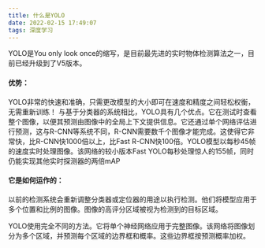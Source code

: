 ```yaml
---
title: 什么是YOLO
date: 2022-02-15 17:49:07
tags: 深度学习
---
```


YOLO是You only look once的缩写，是目前最先进的实时物体检测算法之一，目前已经升级到了V5版本。

#### 优势：

YOLO非常的快速和准确，只需更改模型的大小即可在速度和精度之间轻松权衡，无需重新训练！
与基于分类器的系统相比，YOLO具有几个优点。它在测试时查看整个图像，以便其预测由图像中的全局上下文提供信息。它还通过单个网络评估进行预测，这与R-CNN等系统不同，R-CNN需要数千个图像才能完成。这使得它非常快，比R-CNN快1000倍以上，比Fast R-CNN快100倍。YOLO模型以每秒45帧的速度实时处理图像。该网络的较小版本Fast YOLO每秒处理惊人的155帧，同时仍能实现其他实时探测器的两倍mAP

#### 它是如何运作的：

以前的检测系统会重新调整分类器或定位器的用途以执行检测。他们将模型应用于多个位置和比例的图像。图像的高评分区域被视为检测到的目标区域。

YOLO使用完全不同的方法。它将单个神经网络应用于完整图像。该网络将图像划分为多个区域，并预测每个区域的边界框和概率。这些边界框按预测概率加权。



